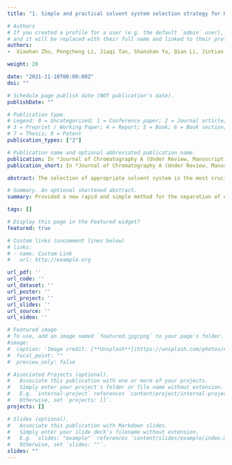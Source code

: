 ```yaml
---
title: "1. Simple and practical solvent system selection strategy for HSCCC separation based on the HPLC polarity parameter model of the target compound"

# Authors
# If you created a profile for a user (e.g. the default `admin` user), write the username (folder name) here 
# and it will be replaced with their full name and linked to their profile.
authors:
-  Xiaohan Zhu, Pengcheng Li, Jiaqi Tan, Shanshan Yu, Qian Li, Jintian Tang, Hongkun Xue, Xu Cai

weight: 20

date: "2021-11-10T00:00:00Z"
doi: ""

# Schedule page publish date (NOT publication's date).
publishDate: ""

# Publication type.
# Legend: 0 = Uncategorized; 1 = Conference paper; 2 = Journal article;
# 3 = Preprint / Working Paper; 4 = Report; 5 = Book; 6 = Book section;
# 7 = Thesis; 8 = Patent
publication_types: ["2"]

# Publication name and optional abbreviated publication name.
publication: In *Journal of Chromatography A (Under Review, Manuscript Number JCA-21-1498)*
publication_short: In *Journal of Chromatography A (Under Review, Manuscript Number JCA-21-1498)*

abstract: The selection of appropriate solvent system is the most crucial step of high-speed countercurrent chromatography (HSCCC) application for guaranteeing excellent separation efficiency, shorter run time, and better peak resolution. Polarity always plays an important role in the widely used chromatography techniques of HPLC and HSCCC. However, the HPLC evaluation and calculation of the compound polarity and the selection of appropriate HSCCC solvent system remain mutually independent. We chose 14 compounds to conduct the flask-and-shake experiments and HPLC analysis, such as apigenin, honokiol, phloridzin and dihydromaricetin. And as the results show, the compound polarity computed from the average polarity of biphasic system when the compound is uniformly distributed in two liquid phases and from HPLC analysis are equivalent. Guided by this strategy, we chose proper HSCCC solvent systems for mangosteen peel and Hypericum sampsonii Hance respectively, and two main components (mangostin and quercetin) were isolated from their extracts. This method greatly improves the efficiency of HSCCC solvent system selection, shortens the experimental time, and requires only 1 to 2 HPLC analysis with reference compounds. Therefore, the relationship between the polarity of the solute and the solvent, the polarity parameter model, provides a fast, steady and efficient analysis method for the calculation of the polarity parameters of unknown components in the material and the selection of the appropriate HSCCC solvent system for the extraction of those components. 

# Summary. An optional shortened abstract.
summary: Provided a new rapid and simple method for the separation of unknow compounds. I used liquid-liquid separation technology coupled with High-Speed Countercurrent Chromatography (HSCCC) to separate high-purity compounds from complex natural compounds. 

tags: []

# Display this page in the Featured widget?
featured: true

# Custom links (uncomment lines below)
# links:
# - name: Custom Link
#   url: http://example.org

url_pdf: ''
url_code: ''
url_dataset: ''
url_poster: ''
url_project: ''
url_slides: ''
url_source: ''
url_video: ''

# Featured image
# To use, add an image named `featured.jpg/png` to your page's folder. 
#image:
#  caption: 'Image credit: [**Unsplash**](https://unsplash.com/photos/#pLCdAaMFLTE)'
#  focal_point: ""
#  preview_only: false

# Associated Projects (optional).
#   Associate this publication with one or more of your projects.
#   Simply enter your project's folder or file name without extension.
#   E.g. `internal-project` references `content/project/internal-project/index.md`.
#   Otherwise, set `projects: []`.
projects: []

# Slides (optional).
#   Associate this publication with Markdown slides.
#   Simply enter your slide deck's filename without extension.
#   E.g. `slides: "example"` references `content/slides/example/index.md`.
#   Otherwise, set `slides: ""`.
slides: ""
---
```

